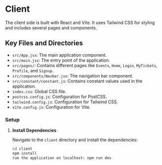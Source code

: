 # Client

The client side is built with React and Vite. It uses Tailwind CSS for styling and includes several pages and components.

## Key Files and Directories

- `src/App.jsx`: The main application component.
- `src/main.jsx`: The entry point of the application.
- `src/pages/`: Contains different pages like `Events`, `Home`, `Login`, `MyTickets`, `Profile`, and `Signup`.
- `src/components/Navbar.jsx`: The navigation bar component.
- `src/constant/constant.js`: Contains constant values used in the application.
- `index.css`: Global CSS file.
- `postcss.config.js`: Configuration for PostCSS.
- `tailwind.config.js`: Configuration for Tailwind CSS.
- `vite.config.js`: Configuration for Vite.

### Setup

1. **Install Dependencies**

   Navigate to the `client` directory and install the dependencies:

   ```sh
   cd client
   npm install
   run the application on localhost: npm run dev
   ```
